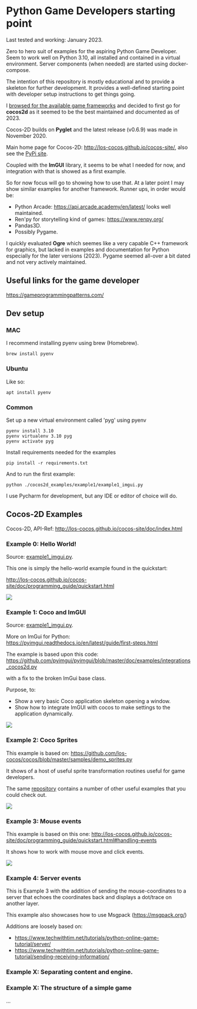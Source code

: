 # Python Game Developers starting point
Last tested and working: January 2023.

Zero to hero suit of examples for the aspiring Python Game Developer. Seem to work well on
Python 3.10, all installed and contained in a virtual environment. Server components (when needed) 
are started using docker-compose.

The intention of this repository is mostly educational and to provide a skeleton for further 
development. It provides a well-defined starting point with developer setup instructions to get things going.

I [browsed for the available game frameworks](https://geekflare.com/python-game-development-libraries-frameworks/) 
and decided to first go for **cocos2d** as it seemed to be the best maintained and documented as of 2023.

Cocos-2D builds on **Pyglet** and the latest release (v0.6.9) was made in November 2020.

Main home page for Cocos-2D: http://los-cocos.github.io/cocos-site/, also see the [PyPi site](https://pypi.org/project/cocos2d/).

Coupled with the **ImGUI** library, it seems to be what I needed for now, and integration with that is
showed as a first example.

So for now focus will go to showing how to use that. At a later point I may show similar examples
for another framework. Runner ups, in order would be:

- Python Arcade: https://api.arcade.academy/en/latest/ looks well maintained.
- Ren'py for storytelling kind of games: https://www.renpy.org/
- Pandas3D.
- Possibly Pygame.

I quickly evaluated **Ogre** which seemes like a very capable C++ framework for graphics, but lacked 
in examples and documentation for Python especially for the later versions (2023). Pygame seemed
all-over a bit dated and not very actively maintained.

## Useful links for the game developer

https://gameprogrammingpatterns.com/

## Dev setup

### MAC
I recommend installing pyenv using brew (Homebrew).

    brew install pyenv

### Ubuntu
Like so:

    apt install pyenv

### Common
Set up a new virtual environment called 'pyg' using pyenv
 
    pyenv install 3.10
    pyenv virtualenv 3.10 pyg
    pyenv activate pyg

Install requirements needed for the examples

    pip install -r requirements.txt

And to run the first example:

    python ./cocos2d_examples/example1/example1_imgui.py

I use Pycharm for development, but any IDE or editor of choice will do.

## Cocos-2D Examples

Cocos-2D, API-Ref: http://los-cocos.github.io/cocos-site/doc/index.html

### Example 0: Hello World!

Source: [example1_imgui.py](cocos2d_examples/example1/example1_imgui.py).

This one is simply the hello-world example found in the quickstart:

http://los-cocos.github.io/cocos-site/doc/programming_guide/quickstart.html

![](img/example0.png)

### Example 1: Coco and ImGUI

Source: [example1_imgui.py](cocos2d_examples/example1/example1_imgui.py).

More on ImGui for Python: https://pyimgui.readthedocs.io/en/latest/guide/first-steps.html

The example is based upon this code: https://github.com/pyimgui/pyimgui/blob/master/doc/examples/integrations_cocos2d.py

with a fix to the broken ImGui base class.

Purpose, to:
- Show a very basic Coco application skeleton opening a window.
- Show how to integrate ImGUI with cocos to make settings to the application dynamically.

![](img/example1.png)

### Example 2: Coco Sprites

This example is based on: https://github.com/los-cocos/cocos/blob/master/samples/demo_sprites.py

It shows of a host of useful sprite transformation routines useful for game developers.

The same [repository](https://github.com/los-cocos/cocos/blob/master/samples/) contains a number of other useful examples
that you could check out.

![](img/example2.png)


### Example 3: Mouse events

This example is based on this one: http://los-cocos.github.io/cocos-site/doc/programming_guide/quickstart.html#handling-events

It shows how to work with mouse move and click events.

![](img/example3.png)


### Example 4: Server events

This is Example 3 with the addition of sending the mouse-coordinates to a server that echoes
the coordinates back and displays a dot/trace on another layer.

This example also showcases how to use Msgpack (https://msgpack.org/)

Additions are loosely based on: 
- https://www.techwithtim.net/tutorials/python-online-game-tutorial/server/
- https://www.techwithtim.net/tutorials/python-online-game-tutorial/sending-receiving-information/


### Example X: Separating content and engine.


### Example X: The structure of a simple game

...
